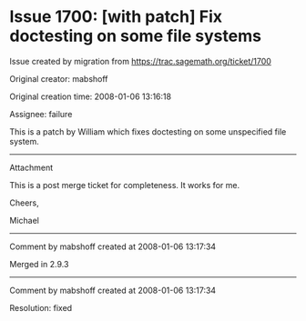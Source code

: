 # Issue 1700: [with patch] Fix doctesting on some file systems

Issue created by migration from https://trac.sagemath.org/ticket/1700

Original creator: mabshoff

Original creation time: 2008-01-06 13:16:18

Assignee: failure

This is a patch by William which fixes doctesting on some unspecified file system. 


---

Attachment

This is a post merge ticket for completeness. It works for me.

Cheers,

Michael


---

Comment by mabshoff created at 2008-01-06 13:17:34

Merged in 2.9.3


---

Comment by mabshoff created at 2008-01-06 13:17:34

Resolution: fixed
